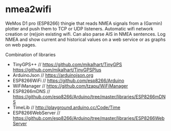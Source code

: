 # nmea2wifi

WeMos D1 pro (ESP8266) thingie that reads NMEA signals from a (Garmin) plotter and push them to TCP or UDP listeners. Automatic wifi network creation or (re)join existing wifi. Can also parse AIS in NMEA sentences. Log NMEA and show current and historical values on a web service or as graphs on web pages.

Combination of libraries

* TinyGPS++               // https://github.com/mikalhart/TinyGPS https://github.com/mikalhart/TinyGPSPlus
* ArduinoJson             // https://arduinojson.org
* ESP8266WiFi             // https://github.com/esp8266/Arduino
* WiFiManager             // https://github.com/tzapu/WiFiManager
* ESP8266mDNS             // https://github.com/esp8266/Arduino/tree/master/libraries/ESP8266mDNS
* TimeLib                 // http://playground.arduino.cc/Code/Time
* ESP8266WebServer        // https://github.com/esp8266/Arduino/tree/master/libraries/ESP8266WebServer
